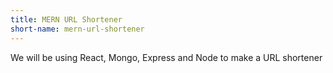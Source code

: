 ```yaml
---
title: MERN URL Shortener
short-name: mern-url-shortener
---
```

We will be using React, Mongo, Express and Node to make a URL shortener